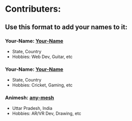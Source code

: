 # Contributers:
## Use this format to add your names to it:

### **Your-Name**: [Your-Name](https://github.com/pralinkhaira1903)
- State, Country
- Hobbies: Web Dev, Guitar, etc

### **Your-Name**: [Your-Name](https://github.com/pralinkhaira1903)
- State, Country
- Hobbies: Cricket, Gaming, etc

### **Animesh**: [any-mesh](https://github.com/any-mesh)
- Uttar Pradesh, India
- Hobbies: AR/VR Dev, Drawing, etc
